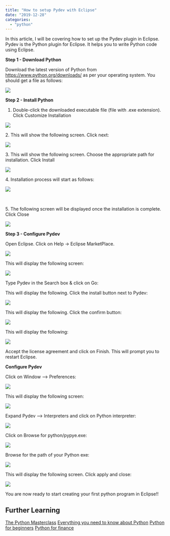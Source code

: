 ```yaml
---
title: "How to setup Pydev with Eclipse"
date: "2019-12-28"
categories: 
  - "python"
---
```


In this article, I will be covering how to set up the Pydev plugin in Eclipse. Pydev is the Python plugin for Eclipse. It helps you to write Python code using Eclipse.

**Step 1 - Download Python**

Download the latest version of Python from https://www.python.org/downloads/ as per your operating system. You should get a file as follows:

[![](images/DownloadPython-300x143.png)](images/DownloadPython.png)

**Step 2 - Install Python**

1. Double-click the downloaded executable file (file with .exe extension). Click Customize Installation

[![](images/InstallPython1-1-300x183.png)](images/InstallPython1-1.png)

2\. This will show the following screen. Click next:

[![](images/InstallPython2-1-300x185.png)](images/InstallPython2-1.png)

3\. This will show the following screen. Choose the appropriate path for installation. Click Install

[![](images/InstallPython4-1-300x184.png)](images/InstallPython4-1.png)


4\. Installation process will start as follows:

[![](images/InstallPython5-300x186.png)](images/InstallPython5.png)

 

5\. The following screen will be displayed once the installation is complete. Click Close

[![](images/InstallPython6-1-300x185.png)](images/InstallPython6-1.png)

**Step 3 - Configure Pydev**

Open Eclipse. Click on Help -> Eclipse MarketPlace.

[![](images/Pydev1-300x169.png)](images/Pydev1.png)

This will display the following screen:

[![](images/Pydev2-219x300.png)](images/Pydev2.png)

Type Pydev in the Search box & click on Go:

This will display the following. Click the install button next to Pydev:

[![](images/pydev4-218x300.png)](images/pydev4.png)

This will display the following. Click the confirm button:

[![](images/pydev5-218x300.png)](images/pydev5.png)

This will display the following:

[![](images/pydev6-298x300.png)](images/pydev6.png)

Accept the license agreement and click on Finish. This will prompt you to restart Eclipse.

**Configure Pydev**

Click on Window --> Preferences:

[![](images/ConfigurePydev1-300x141.png)](images/ConfigurePydev1.png)

This will display the following screen:

[![](images/ConfigurePydev2-300x263.png)](images/ConfigurePydev2.png)

Expand Pydev --> Interpreters and click on Python interpreter:

[![](images/ConfigurePydev3-300x132.png)](images/ConfigurePydev3.png)

Click on Browse for python/pypye.exe:

[![](images/ConfigurePydev3a-300x132.png)](images/ConfigurePydev3a.png)

Browse for the path of your Python exe:

[![](images/ConfigurePydev4-1-300x134.png)](images/ConfigurePydev4-1.png)

This will display the following screen. Click apply and close:

[![](images/ConfigurePydev6-300x133.png)](images/ConfigurePydev6.png)

You are now ready to start creating your first python program in Eclipse!!

## Further Learning

[The Python Masterclass](https://click.linksynergy.com/deeplink?id=MnzIZAZNE5Y&mid=39197&murl=https%3A%2F%2Fwww.udemy.com%2Fcourse%2Fpython-the-complete-python-developer-course%2F) [Everything you need to know about Python](https://click.linksynergy.com/deeplink?id=MnzIZAZNE5Y&mid=39197&murl=https%3A%2F%2Fwww.udemy.com%2Fcourse%2Fthe-python-bible%2F) [Python for beginners](https://click.linksynergy.com/deeplink?id=MnzIZAZNE5Y&mid=39197&murl=https%3A%2F%2Fwww.udemy.com%2Fcourse%2Fpython-programming-projects%2F) [Python for finance](https://click.linksynergy.com/deeplink?id=MnzIZAZNE5Y&mid=39197&murl=https%3A%2F%2Fwww.udemy.com%2Fcourse%2Fpython-for-finance-investment-fundamentals-data-analytics%2F)

